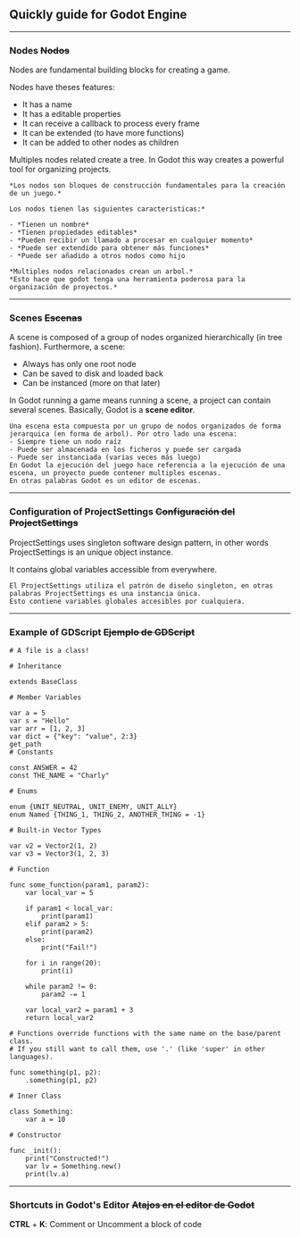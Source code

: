 ## Quickly guide for Godot Engine

---

### Nodes ~~Nodos~~

Nodes are fundamental building blocks for creating a game.

Nodes have theses features:

- It has a name
- It has a editable properties
- It can receive a callback to process every frame
- It can be extended (to have more functions)
- It can be added to other nodes as children

Multiples nodes related create a tree.
In Godot this way creates a powerful tool for organizing projects.

```Spanish
*Los nodos son bloques de construcción fundamentales para la creación de un juego.*

Los nodos tienen las siguientes caracteristicas:*

- *Tienen un nombre*
- *Tienen propiedades editables*
- *Pueden recibir un llamado a procesar en cualquier momento*
- *Puede ser extendido para obtener más funciones*
- *Puede ser añadido a otros nodos como hijo

*Multiples nodos relacionados crean un arbol.*
*Esto hace que godot tenga una herramienta poderosa para la organización de proyectos.*
```



---

### Scenes ~~Escenas~~

A scene is composed of a group of nodes organized hierarchically (in tree fashion). Furthermore, a scene:

- Always has only one root node
- Can be saved to disk and loaded back
- Can be instanced (more on that later)

In Godot running a game means running a scene, a project can contain several scenes.
Basically, Godot is a **scene editor**. 

```Spanish
Una escena esta compuesta por un grupo de nodos organizados de forma jerarquica (en forma de arbol). Por otro lado una escena:
- Siempre tiene un nodo raíz
- Puede ser almacenada en los ficheros y puede ser cargada
- Puede ser instanciada (varias veces más luego)
En Godot la ejecución del juego hace referencia a la ejecución de una escena, un proyecto puede contener multiples escenas.
En otras palabras Godot es un editor de escenas.
```

---

### Configuration of ProjectSettings ~~Configuración del ProjectSettings~~

ProjectSettings uses singleton software design pattern, in other words ProjectSettings is an unique object instance.

It contains global variables accessible from everywhere.

```
El ProjectSettings utiliza el patrón de diseño singleton, en otras palabras ProjectSettings es una instancia única.
Esto contiene variables globales accesibles por cualquiera.
```

---

### Example of GDScript ~~Ejemplo de GDScript~~

```GDScript
# A file is a class!

# Inheritance

extends BaseClass

# Member Variables

var a = 5
var s = "Hello"
var arr = [1, 2, 3]
var dict = {"key": "value", 2:3}
get_path
# Constants

const ANSWER = 42
const THE_NAME = "Charly"

# Enums

enum {UNIT_NEUTRAL, UNIT_ENEMY, UNIT_ALLY}
enum Named {THING_1, THING_2, ANOTHER_THING = -1}

# Built-in Vector Types

var v2 = Vector2(1, 2)
var v3 = Vector3(1, 2, 3)

# Function

func some_function(param1, param2):
    var local_var = 5

    if param1 < local_var:
        print(param1)
    elif param2 > 5:
        print(param2)
    else:
        print("Fail!")

    for i in range(20):
        print(i)

    while param2 != 0:
        param2 -= 1

    var local_var2 = param1 + 3
    return local_var2

# Functions override functions with the same name on the base/parent class.
# If you still want to call them, use '.' (like 'super' in other languages).

func something(p1, p2):
    .something(p1, p2)

# Inner Class

class Something:
    var a = 10

# Constructor

func _init():
    print("Constructed!")
    var lv = Something.new()
    print(lv.a)

```

---







### Shortcuts in Godot's Editor ~~Atajos en el editor de Godot~~

**CTRL** + **K**: Comment or Uncomment a block of code